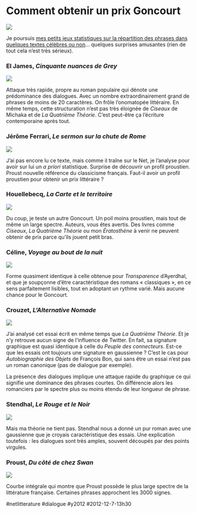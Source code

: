 # Comment obtenir un prix Goncourt

![](_i/eljames.png)

Je poursuis [mes petits jeux statistiques sur la répartition des phrases dans quelques textes célèbres ou non](interdire-cest-liberateur-meme-en-ecriture.md)… quelques surprises amusantes (rien de tout cela n’est très sérieux).

### El James, *Cinquante nuances de Grey*

![](_i/eljames.png)

Attaque très rapide, propre au roman populaire qui dénote une prédominance des dialogues. Avec un nombre extraordinairement grand de phrases de moins de 20 caractères. On frôle l’onomatopée littéraire. En même temps, cette structuration n’est pas très éloignée de *Ciseaux* de Michaka et de *La Quatrième Théorie*. C’est peut-être ça l’écriture contemporaine après tout.

### Jérôme Ferrari, *Le sermon sur la chute de Rome*

![](_i/ferrari.png)

J’ai pas encore lu ce texte, mais comme il traîne sur le Net, je l’analyse pour avoir sur lui un *a priori* statistique. Surprise de découvrir un profil proustien. Proust nouvelle référence du classicisme français. Faut-il avoir un profil proustien pour obtenir un prix littéraire ?

### Houellebecq, *La Carte et le territoire*

![](_i/houellebecq.png)

Du coup, je teste un autre Goncourt. Un poil moins proustien, mais tout de même un large spectre. Auteurs, vous êtes avertis. Des livres comme *Ciseaux*, *La Quatrième Théorie* ou mon *Ératosthène* à venir ne peuvent obtenir de prix parce qu’ils jouent petit bras.

### Céline, *Voyage au bout de la nuit*

![](_i/celine.png)

Forme quasiment identique à celle obtenue pour *Transparence* d’Ayerdhal, et que je soupçonne d’être caractéristique des romans « classiques », en ce sens parfaitement lisibles, tout en adoptant un rythme varié. Mais aucune chance pour le Goncourt.

### Crouzet, *L’Alternative Nomade*

![](_i/crouzet_a.png)

J’ai analysé cet essai écrit en même temps que *La Quatrième Théorie*. Et je n’y retrouve aucun signe de l’influence de Twitter. En fait, sa signature graphique est quasi identique à celle du *Peuple des connecteurs*. Est-ce que les essais ont toujours une signature en gaussienne ? C’est le cas pour *Autobiographie des Objets* de François Bon, qui sans être un essai n’est pas un roman canonique (pas de dialogue par exemple).

La présence des dialogues implique une attaque rapide du graphique ce qui signifie une dominance des phrases courtes. On différencie alors les romanciers par le spectre plus ou moins étendu de leur longueur de phrase. 

### Stendhal, *Le Rouge et le Noir*

![](_i/stendhal.png)

Mais ma théorie ne tient pas. Stendhal nous a donné un pur roman avec une gaussienne que je croyais caractéristique des essais. Une explication toutefois : les dialogues sont très amples, souvent découpés par des points virgules.

### Proust, *Du côté de chez Swan*

![](_i/proust_i.png)

Courbe intégrale qui montre que Proust possède le plus large spectre de la littérature française. Certaines phrases approchent les 3000 signes.

#netlitterature #dialogue #y2012 #2012-12-7-13h30
